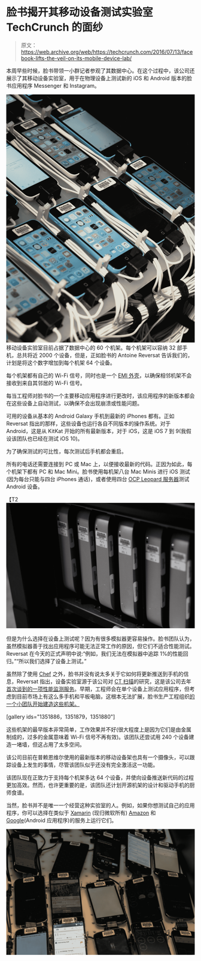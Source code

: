 # 脸书揭开其移动设备测试实验室 TechCrunch 的面纱

> 原文：<https://web.archive.org/web/https://techcrunch.com/2016/07/13/facebook-lifts-the-veil-on-its-mobile-device-lab/>

本周早些时候，脸书带领一小群记者参观了其数据中心。在这个过程中，该公司还展示了其移动设备实验室，用于在物理设备上测试新的 iOS 和 Android 版本的脸书应用程序 Messenger 和 Instagram。

[![device_testing_lab_facebook](img/7e5bf3929ee2265dd7086faec27d3ccf.png)](https://web.archive.org/web/20230131132854/https://techcrunch.com/wp-content/uploads/2016/07/device_testing_lab_facebook.jpg) 移动设备实验室目前占据了数据中心的 60 个机架。每个机架可以容纳 32 部手机，总共将近 2000 个设备，但是，正如脸书的 Antoine Reversat 告诉我们的，计划是将这个数字增加到每个机架 64 个设备。

每个机架都有自己的 Wi-Fi 信号，同时也是一个 [EMI 外壳](https://web.archive.org/web/20230131132854/https://en.wikipedia.org/wiki/Electromagnetic_interference)，以确保相邻机架不会接收到来自其邻居的 Wi-Fi 信号。

每当工程师对脸书的一个主要移动应用程序进行更改时，该应用程序的新版本都会在这些设备上自动测试，以确保不会出现崩溃或性能问题。

可用的设备从基本的 Android Galaxy 手机到最新的 iPhones 都有。正如 Reversat 指出的那样，这些设备也运行各自不同版本的操作系统。对于 Android，这是从 KitKat 开始的所有最新版本，对于 iOS，这是 iOS 7 到 9(我假设该团队也已经在测试 iOS 10)。

为了确保测试的可比性，每次测试后手机都会重启。

所有的电话还需要连接到 PC 或 Mac 上，以便接收最新的代码。正因为如此，每个机架下都有 PC 和 Mac Mini。脸书使用每机架八台 Mac Minis 进行 iOS 测试(因为每台只能与四台 iPhones 通话)，或者使用四台 [OCP Leopard 服务器](https://web.archive.org/web/20230131132854/http://www.opencompute.org/wiki/Server/SpecsAndDesigns)测试 Android 设备。

【T2![DSC06588](img/cc5354640f80d763a7c2328889de6136.png)

但是为什么选择在设备上测试呢？因为有很多模拟器更容易操作。脸书团队认为，虽然模拟器善于找出应用程序可能无法正常工作的原因，但它们不适合性能测试。Reversat 在今天的正式声明中说:“例如，我们无法在模拟器中追踪 1%的性能回归。”“所以我们选择了设备上测试。”

虽然除了使用 [Chef](https://web.archive.org/web/20230131132854/https://www.chef.io/chef/) 之外，脸书并没有说太多关于它如何将更新推送到手机的信息，Reversat 指出，设备实验室源于该公司对 [CT 扫描](https://web.archive.org/web/20230131132854/http://code.facebook.com/pe)的研究，这是该公司去年[首次谈到的一项性能监测服务](https://web.archive.org/web/20230131132854/https://code.facebook.com/posts/924676474230092/mobile-performance-tooling-infrastructure-at-facebook/)。早期，工程师会在单个设备上测试应用程序，但考虑到目前市场上有这么多手机和平板电脑，这根本无法扩展，脸书生产工程组织[的一个小团队开始建造这些机架。](https://web.archive.org/web/20230131132854/http://code.facebook.com/pe)

[gallery ids="1351886，1351879，1351880"]

这些机架的最早版本非常简单，工作效果并不好(很大程度上是因为它们是由金属制成的，过多的金属意味着 Wi-Fi 信号不再有效)。该团队还尝试用 240 个设备建造一堵墙，但这占用了太多空间。

该公司目前在普赖恩维尔使用的最新版本的移动设备架也具有一个摄像头，可以跟踪设备上发生的事情，尽管该团队似乎还没有完全激活这一功能。

该团队现在正致力于支持每个机架多达 64 个设备，并使向设备推送新代码的过程更加高效。然而，也许更重要的是，该团队还计划开源机架的设计和驱动手机的厨师食谱。

当然，脸书并不是唯一一个经营这种实验室的人。例如，如果你想测试自己的应用程序，你可以选择在类似于 [Xamarin](https://web.archive.org/web/20230131132854/https://www.xamarin.com/test-cloud) (现归微软所有) [Amazon](https://web.archive.org/web/20230131132854/https://aws.amazon.com/device-farm/) 和[Google](https://web.archive.org/web/20230131132854/https://www.chef.io/chef/)(Android 应用程序)的服务上运行它们。

[![fb_data_center-3](img/a4921b0a75929ff2e42f0a4a5ad5c28b.png)](https://web.archive.org/web/20230131132854/https://techcrunch.com/wp-content/uploads/2016/07/fb_data_center-3.jpg)